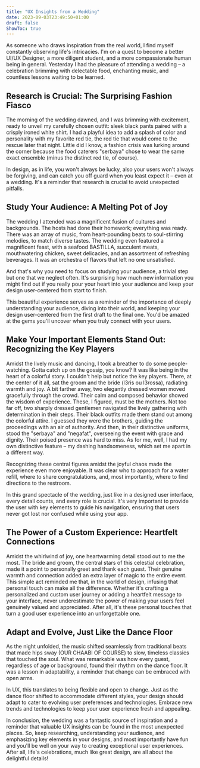 ```yaml
---
title: "UX Insights from a Wedding"
date: 2023-09-03T23:49:50+01:00
draft: false
ShowToc: true
---
```


As someone who draws inspiration from the real world, I find myself constantly observing life's intricacies. I'm on a quest to become a better UI/UX Designer, a more diligent student, and a more compassionate human being in general. Yesterday I had the pleasure of attending a wedding – a celebration brimming with delectable food, enchanting music, and countless lessons waiting to be learned.

## **Research is Crucial: The Surprising Fashion Fiasco**
The morning of the wedding dawned, and I was brimming with excitement, ready to unveil my carefully chosen outfit: sleek black pants paired with a crisply ironed white shirt. I had a playful idea to add a splash of color and personality with my favorite red tie, the red tie that would come to the rescue later that night. Little did I know, a fashion crisis was lurking around the corner because the food caterers "serbaya" chose to wear the same exact ensemble (minus the distinct red tie, of course).

In design, as in life, you won't always be lucky, also your users won't always be forgiving, and can catch you off guard when you least expect it – even at a wedding. It's a reminder that research is crucial to avoid unexpected pitfalls.

## **Study Your Audience: A Melting Pot of Joy**
The wedding I attended was a magnificent fusion of cultures and backgrounds. The hosts had done their homework; everything was ready. There was an array of music, from heart-pounding beats to soul-stirring melodies, to match diverse tastes. The wedding even featured a magnificent feast, with a seafood BASTILLA, succulent meats, mouthwatering chicken, sweet delicacies, and an assortment of refreshing beverages. It was an orchestra of flavors that left no one unsatisfied.

And that's why you need to focus on studying your audience, a trivial step but one that we neglect often. It's surprising how much new information you might find out if you really pour your heart into your audience and keep your design user-centered from start to finish.

This beautiful experience serves as a reminder of the importance of deeply understanding your audience, diving into their world, and keeping your design user-centered from the first draft to the final one. You'd be amazed at the gems you'll uncover when you truly connect with your users.

## **Make Your Important Elements Stand Out: Recognizing the Key Players**
Amidst the lively music and dancing, I took a breather to do some people-watching. Gotta catch up on the gossip, you know? It was like being in the heart of a colorful story. I couldn't help but notice the key players. There, at the center of it all, sat the groom and the bride (l3ris ou l3rossa), radiating warmth and joy. A bit farther away, two elegantly dressed women moved gracefully through the crowd. Their calm and composed behavior showed the wisdom of experience. These, I figured, must be the mothers. Not too far off, two sharply dressed gentlemen navigated the lively gathering with determination in their steps. Their black outfits made them stand out among the colorful attire. I guessed they were the brothers, guiding the proceedings with an air of authority. And then, in their distinctive uniforms, stood the "serbaya" and "negafat", overseeing the event with grace and dignity. Their poised presence was hard to miss. As for me, well, I had my own distinctive feature – my dashing handsomeness, which set me apart in a different way.

Recognizing these central figures amidst the joyful chaos made the experience even more enjoyable. It was clear who to approach for a water refill, where to share congratulations, and, most importantly, where to find directions to the restroom.

In this grand spectacle of the wedding, just like in a designed user interface, every detail counts, and every role is crucial. It's very important to provide the user with key elements to guide his navigation, ensuring that users never got lost nor confused while using your app.

## **The Power of a Custom Experience: Heartfelt Connections**
Amidst the whirlwind of joy, one heartwarming detail stood out to me the most. The bride and groom, the central stars of this celestial celebration, made it a point to personally greet and thank each guest. Their genuine warmth and connection added an extra layer of magic to the entire event. This simple act reminded me that, in the world of design, infusing that personal touch can make all the difference. Whether it's crafting a personalized and custom user journey or adding a heartfelt message to your interface, never underestimate the power of making your users feel genuinely valued and appreciated. After all, it's these personal touches that turn a good user experience into an unforgettable one.

## **Adapt and Evolve, Just Like the Dance Floor**
As the night unfolded, the music shifted seamlessly from traditional beats that made hips sway (OUR CHAABI OF COURSE) to slow, timeless classics that touched the soul. What was remarkable was how every guest, regardless of age or background, found their rhythm on the dance floor. It was a lesson in adaptability, a reminder that change can be embraced with open arms.

In UX, this translates to being flexible and open to change. Just as the dance floor shifted to accommodate different styles, your design should adapt to cater to evolving user preferences and technologies. Embrace new trends and technologies to keep your user experience fresh and appealing.


In conclusion, the wedding was a fantastic source of inspiration and a reminder that valuable UX insights can be found in the most unexpected places. So, keep researching, understanding your audience, and emphasizing key elements in your designs, and most importantly have fun and you'll be well on your way to creating exceptional user experiences. After all, life's celebrations, much like great design, are all about the delightful details!
